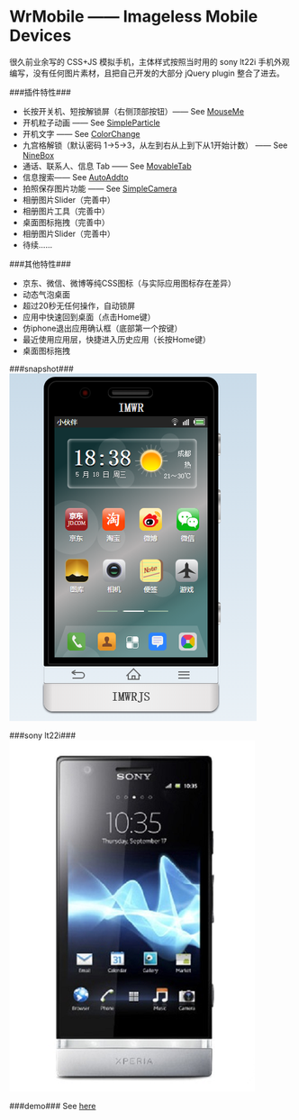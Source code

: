 # WrMobile —— Imageless Mobile Devices
很久前业余写的 CSS+JS 模拟手机，主体样式按照当时用的 sony lt22i 手机外观编写，没有任何图片素材，且把自己开发的大部分 jQuery plugin 整合了进去。

###插件特性###
+ 长按开关机、短按解锁屏（右侧顶部按钮）—— See [MouseMe](https://github.com/imwr/MouseMe)
+ 开机粒子动画 —— See [SimpleParticle](https://github.com/imwr/SimpleParticle)
+ 开机文字 —— See [ColorChange](https://github.com/imwr/ColorChange)
+ 九宫格解锁（默认密码 1→5→3，从左到右从上到下从1开始计数） —— See [NineBox](https://github.com/imwr/NineBox)
+ 通话、联系人、信息 Tab —— See [MovableTab](https://github.com/imwr/MovableTab)
+ 信息搜索—— See [AutoAddto](https://github.com/imwr/AutoAddto)
+ 拍照保存图片功能 —— See [SimpleCamera](https://github.com/imwr/SimpleCamera)
+ 相册图片Slider（完善中）
+ 相册图片工具（完善中）
+ 桌面图标拖拽（完善中）
+ 相册图片Slider（完善中）
+ 待续......

###其他特性###
+ 京东、微信、微博等纯CSS图标（与实际应用图标存在差异）
+ 动态气泡桌面
+ 超过20秒无任何操作，自动锁屏
+ 应用中快速回到桌面（点击Home键）
+ 仿iphone退出应用确认框（底部第一个按键）
+ 最近使用应用层，快捷进入历史应用（长按Home键）
+ 桌面图标拖拽

###snapshot###
![image](snapshot/test.png)

###sony lt22i###
![image](snapshot/sony-lt22i.png)

###demo###
See [here](http://tt-cc.cn/front-end/jquery-game/imageless-mobile)
